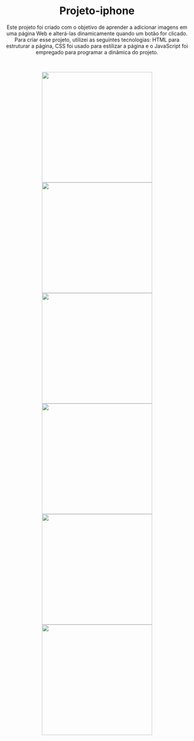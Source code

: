 <h1 align="center">Projeto-iphone</h1>
<p align="center"> Este projeto foi criado com o objetivo de aprender a adicionar imagens em uma página Web e alterá-las dinamicamente quando um botão for clicado.
Para criar esse projeto, utilizei as seguintes tecnologias: HTML para estruturar a página, CSS foi usado para estilizar a página e o JavaScript foi empregado para programar a dinâmica do projeto.
</P>
<br>
<p align="center">
  <img src="https://user-images.githubusercontent.com/130418259/233708565-03891fd5-33ed-4a5e-8b0b-8da1b705fd84.png" width="300" />
  <img src="https://user-images.githubusercontent.com/130418259/233709540-b9d53b6c-479a-49f8-b219-ea502f439100.png" width="300" /> 
  <img src="https://user-images.githubusercontent.com/130418259/233815025-807194cc-5fba-4394-842d-21b74e2effbb.png" width="300" />
  <img src="https://user-images.githubusercontent.com/130418259/233815028-f3b0099c-310a-463f-b40b-e0f2efe6a396.png" width="300" />
  <img src="https://user-images.githubusercontent.com/130418259/233815132-60babfd1-1948-4813-ae99-af97413b2150.png" width="300" /> 
  <img src="https://user-images.githubusercontent.com/130418259/233815032-17a6dcf6-91cf-4bd5-aefa-5389800347de.png" width="300" /> 
 </p>


